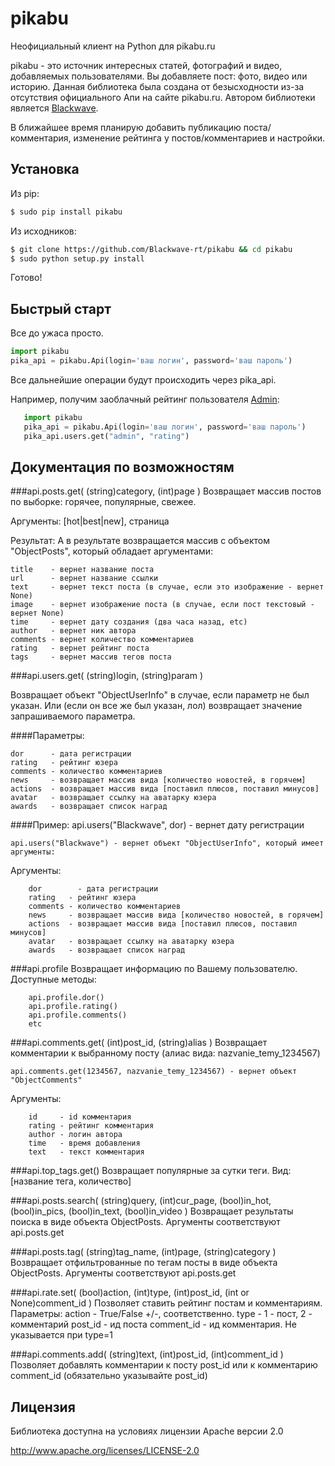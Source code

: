 pikabu
======

Неофициальный клиент на Python для pikabu.ru

pikabu - это источник интересных статей, фотографий и видео, добавляемых пользователями. Вы добавляете пост: фото, видео или историю.
Данная библиотека была создана от безысходности из-за отсутствия официального Апи на сайте pikabu.ru. Автором библиотеки является [Blackwave](http://pikabu.ru/profile/blackwave).

В ближайшее время планирую добавить публикацию поста/комментария, изменение рейтинга у постов/комментариев и настройки.

## Установка

Из pip:
```bash
$ sudo pip install pikabu
```
Из исходников:
```bash
$ git clone https://github.com/Blackwave-rt/pikabu && cd pikabu
$ sudo python setup.py install
```
Готово!

## Быстрый старт

Все до ужаса просто.
   ```python
   import pikabu
   pika_api = pikabu.Api(login='ваш логин', password='ваш пароль')
```
Все дальнейшие операции будут происходить через pika_api.

Например, получим заоблачный рейтинг пользователя [Admin](http://pikabu.ru/profile/admin):
```python
   import pikabu
   pika_api = pikabu.Api(login='ваш логин', password='ваш пароль')
   pika_api.users.get("admin", "rating")
```

## Документация по возможностям

###api.posts.get( (string)category, (int)page )
Возвращает массив постов по выборке: горячее, популярные, свежее.

Аргументы: [hot|best|new], страница

Результат: А в результате возвращается массив с объектом "ObjectPosts", который обладает аргументами:

	title    - вернет название поста
	url      - вернет название ссылки
	text     - вернет текст поста (в случае, если это изображение - вернет None)
	image    - вернет изображение поста (в случае, если пост текстовый - вернет None)
	time     - вернет дату создания (два часа назад, etc)
	author   - вернет ник автора
	comments - вернет количество комментариев
	rating   - вернет рейтинг поста
	tags     - вернет массив тегов поста

	
###api.users.get( (string)login, (string)param )

Возвращает объект "ObjectUserInfo" в случае, если параметр не был указан. Или (если он все же был указан, лол) возвращает значение запрашиваемого параметра.

####Параметры:

	dor 	 - дата регистрации
	rating   - рейтинг юзера
	comments - количество комментариев
	news     - возвращает массив вида [количество новостей, в горячем]
	actions  - возвращает массив вида [поставил плюсов, поставил минусов]
	avatar   - возвращает ссылку на аватарку юзера
	awards   - возвращает список наград


####Пример:
    api.users("Blackwave", dor) - вернет дату регистрации

    api.users("Blackwave") - вернет объект "ObjectUserInfo", который имеет аргументы:
Аргументы:

		dor 	   - дата регистрации
		rating   - рейтинг юзера
		comments - количество комментариев
		news     - возвращает массив вида [количество новостей, в горячем]
		actions  - возвращает массив вида [поставил плюсов, поставил минусов]
		avatar   - возвращает ссылку на аватарку юзера
		awards   - возвращает список наград


###api.profile
Возвращает информацию по Вашему пользователю. Доступные методы:

		api.profile.dor()
		api.profile.rating()
		api.profile.comments()
		etc


###api.comments.get( (int)post_id, (string)alias )
Возвращает комментарии к выбранному посту (алиас вида: nazvanie_temy_1234567)

    api.comments.get(1234567, nazvanie_temy_1234567) - вернет объект "ObjectComments"
    
Аргументы:

    	id     - id комментария
    	rating - рейтинг комментария
    	author - логин автора
    	time   - время добавления
    	text   - текст комментария


###api.top_tags.get()
Возвращает популярные за сутки теги. Вид: [название тега, количество]

###api.posts.search( (string)query, (int)cur_page, (bool)in_hot, (bool)in_pics, (bool)in_text, (bool)in_video )
Возвращает результаты поиска в виде объекта ObjectPosts. Аргументы соответствуют api.posts.get

###api.posts.tag( (string)tag_name, (int)page, (string)category )
Возвращает отфильтрованные по тегам посты в виде объекта ObjectPosts. Аргументы соответствуют api.posts.get

###api.rate.set( (bool)action, (int)type, (int)post_id, (int or None)comment_id )
Позволяет ставить рейтинг постам и комментариям.
Параметры:
action - True/False +/-, соответственно.
type   - 1 - пост, 2 - комментарий
post_id - ид поста
comment_id - ид комментария. Не указывается при type=1

###api.comments.add( (string)text, (int)post_id, (int)comment_id )
Позволяет добавлять комментарии к посту post_id или к комментарию comment_id (обязательно указывайте post_id)
## Лицензия

Библиотека доступна на условиях лицензии Apache версии 2.0

http://www.apache.org/licenses/LICENSE-2.0
